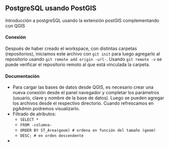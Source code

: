 ## PostgreSQL usando PostGIS
Introducción a postgreSQL usando la extensión postGIS complementando con QGIS

#### Conexión
Después de haber creado el workspace, con distintas carpetas (repositorios), iniciamos este archivo con ```git init``` para luego agregarlo al repositorio usando ```git remote add origin -url-```. Usando ```git remote -v``` se puede verificar el repositorio remoto al que está vinculada la carpeta.

#### Documentación
* Para cargar las bases de datos desde QGIS, es necesario crear una nueva conexión desde el panel navegador y completar los parámetros (usuario, clave y nombre de la base de datos). Luego se pueden agregar los archivos desde el respectivo directorio. Cuando refrescamos en pgAdmin podremos visualizarlo.
* Filtrado de atributos:
    * ```SELECT *```
    * ```FROM -columna-``` 
    * ```ORDER BY ST_Area(geom) # ordena en función del tamaño (geom)``` 
    * ```DESC; # en orden descendente```
* 